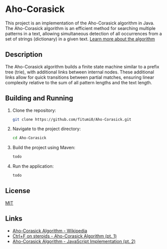 # Aho-Corasick

This project is an implementation of the Aho-Corasick algorithm in Java. 
The Aho-Corasick algorithm is an efficient method for searching multiple patterns in a text, allowing simultaneous detection of all occurrences from a set of strings (dictionary) in a given text. 
[Learn more about the algorithm](https://en.wikipedia.org/wiki/Aho%E2%80%93Corasick_algorithm)

## Description

The Aho-Corasick algorithm builds a finite state machine similar to a prefix tree (trie), with additional links between internal nodes. 
These additional links allow for quick transitions between partial matches, ensuring linear complexity relative to the sum of all pattern lengths and the text length.

## Building and Running

1. Clone the repository:

   ```bash
   git clone https://github.com/fitumi0/Aho-Corasick.git
   ```

2. Navigate to the project directory:

   ```bash
   cd Aho-Corasick
   ```

3. Build the project using Maven:

   ```bash
   todo
   ```

4. Run the application:

   ```bash
   todo
   ```

## License

[MIT](LICENSE)

## Links

- [Aho-Corasick Algorithm - Wikipedia](https://en.wikipedia.org/wiki/Aho%E2%80%93Corasick_algorithm)
- [Ctrl+F on steroids - Aho-Corasick Algorithm (pt. 1)](https://www.youtube.com/watch?v=XWujo7KQL54)
- [Aho-Corasick Algorithm - JavaScript Implementation (pt. 2)](https://www.youtube.com/watch?v=jsgLCvOW6Vo)
